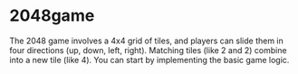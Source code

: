# 2048game
The 2048 game involves a 4x4 grid of tiles, and players can slide them in four directions (up, down, left, right). Matching tiles (like 2 and 2) combine into a new tile (like 4). You can start by implementing the basic game logic.
